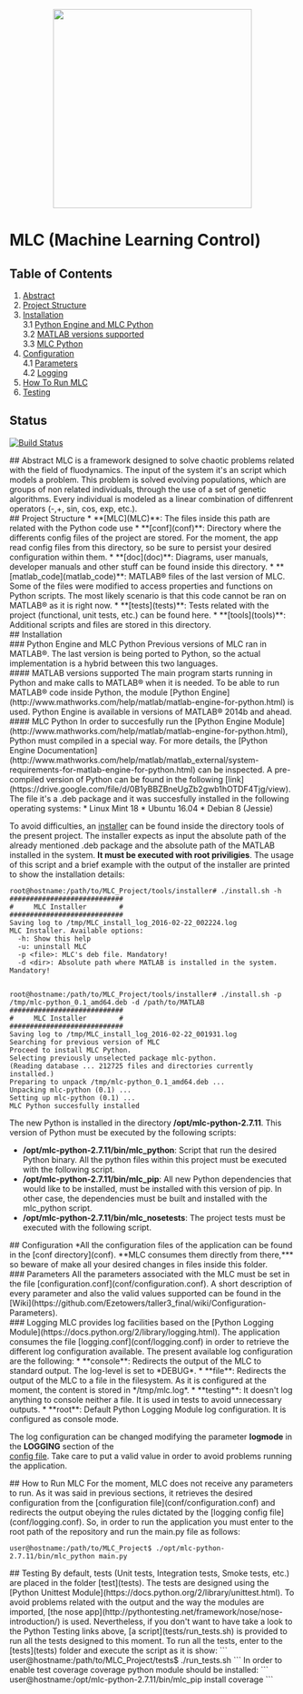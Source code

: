 <p align="center">
  <img src="https://raw.githubusercontent.com/Ezetowers/MLC/master/MLC/GUI/images/mlc_icon.png" width="350"/>
</p>

# MLC (Machine Learning Control)

## Table of Contents
1. [Abstract](#abstract)
2. [Project Structure](#project_structure)
3. [Installation](#installation)  
3.1 [Python Engine and MLC Python](#python_engine_and_mlc_python)    
3.2 [MATLAB versions supported](#matlab_versions_supported)    
3.3 [MLC Python](#mlc_python)  
4. [Configuration](#configuration)  
4.1 [Parameters](#parameters)  
4.2 [Logging](#logging)
5. [How To Run MLC](#how_to_run_mlc)
6. [Testing](#testing)

## Status
[![Build Status](https://travis-ci.org/Ezetowers/MLC.svg?branch=master)](https://travis-ci.org/Ezetowers/MLC)

<div id='abstract'/>
## Abstract
MLC is a framework designed to solve chaotic problems related with the field of fluodynamics.  
The input of the system it's an script which models a problem. This problem is solved evolving populations, which are groups of non related individuals, through the use of a set of genetic algorithms. Every individual is modeled as a linear combination of diffenrent operators (-,+, sin, cos, exp, etc.).

<div id='project_structure'/>
## Project Structure
* **[MLC](MLC)**: The files inside this path are related with the Python code use
* **[conf](conf)**: Directory where the differents config files of the project are stored. For the moment, the app read config files from this directory, so be sure to persist your desired configuration within them.
* **[doc](doc)**: Diagrams, user manuals, developer manuals and other stuff can be found inside this directory.
* **[matlab_code](matlab_code)**: MATLAB&reg; files of the last version of MLC. Some of the files were modified to access properties and functions on Python scripts. The most likely scenario is that this code cannot be ran on MATLAB&reg; as it is right now.
* **[tests](tests)**: Tests related with the project (functional, unit tests, etc.) can be found here.
* **[tools](tools)**: Additional scripts and files are stored in this directory.

<div id='installation'/>
## Installation

<div id='python_engine_and_mlc_python'/>
### Python Engine and MLC Python
Previous versions of MLC ran in MATLAB&reg;. The last version is being ported to Python, so the actual implementation is a hybrid between this two languages.  

<div id='matlab_versions_supported'/>
#### MATLAB versions supported
The main program starts running in Python and make calls to MATLAB&reg; when it is needed. To be able to run MATLAB&reg; code inside Python, the module [Python Engine](http://www.mathworks.com/help/matlab/matlab-engine-for-python.html) is used.  
Python Engine is available in versions of MATLAB&reg; 2014b and ahead.

<div id='mlc_python'/>
#### MLC Python
In order to succesfully run the [Python Engine Module](http://www.mathworks.com/help/matlab/matlab-engine-for-python.html), Python must compiled in a special way. For more details, the [Python Engine Documentation](http://www.mathworks.com/help/matlab/matlab_external/system-requirements-for-matlab-engine-for-python.html) can be inspected.  
A pre-compiled version of Python can be found in the following [link](https://drive.google.com/file/d/0B1yBBZBneUgZb2gwb1hOTDF4Tjg/view). The file it's a .deb package and it was succesfully installed in the following operating systems:
* Linux Mint 18
* Ubuntu 16.04
* Debian 8 (Jessie)


To avoid difficulties, an [installer](tools/installer/install.sh) can be found inside the directory tools of the present project. The installer expects as input the absolute path of the already mentioned .deb package and the absolute path of the MATLAB installed in the system. **It must be executed with root priviligies**. The usage of this script and a brief example with the output of the installer are printed to show the installation details:

```
root@hostname:/path/to/MLC_Project/tools/installer# ./install.sh -h
############################
#     MLC Installer        #
############################
Saving log to /tmp/MLC_install_log_2016-02-22_002224.log
MLC Installer. Available options:
  -h: Show this help
  -u: uninstall MLC
  -p <file>: MLC's deb file. Mandatory!
  -d <dir>: Absolute path where MATLAB is installed in the system. Mandatory!


root@hostname:/path/to/MLC_Project/tools/installer# ./install.sh -p /tmp/mlc-python_0.1_amd64.deb -d /path/to/MATLAB
############################
#     MLC Installer        #
############################
Saving log to /tmp/MLC_install_log_2016-02-22_001931.log
Searching for previous version of MLC
Proceed to install MLC Python.
Selecting previously unselected package mlc-python.
(Reading database ... 212725 files and directories currently installed.)
Preparing to unpack /tmp/mlc-python_0.1_amd64.deb ...
Unpacking mlc-python (0.1) ...
Setting up mlc-python (0.1) ...
MLC Python succesfully installed
```

The new Python is installed in the directory **/opt/mlc-python-2.7.11**. This version of Python must be executed by the following scripts:
* **/opt/mlc-python-2.7.11/bin/mlc_python**: Script that run the desired Python binary. All the python files within this project must be executed with the following script.
* **/opt/mlc-python-2.7.11/bin/mlc_pip**: All new Python dependencies that would like to be installed, must be installed with this version of pip. In other case, the dependencies must be built and installed with the mlc_python script.
* **/opt/mlc-python-2.7.11/bin/mlc_nosetests**: The project tests must be executed with the following script.

<div id='configuration'/>
## Configuration
*All the configuration files of the application can be found in the [conf directory](conf). **MLC consumes them directly
from there,*** so beware of make all your desired changes in files inside this folder.

<div id='parameters'/>
### Parameters
All the parameters associated with the MLC must be set in the file [configuration.conf](conf/configuration.conf).  
A short description of every parameter and also the valid values supported can be found in the [Wiki](https://github.com/Ezetowers/taller3_final/wiki/Configuration-Parameters).

<div id='logging'/>
### Logging
MLC provides log facilities based on the [Python Logging Module](https://docs.python.org/2/library/logging.html). The   application consumes the file [logging.conf](conf/logging.conf) in order to retrieve the different log configuration   available. The present available log configuration are the following:
* **console**: Redirects the output of the MLC to standard output. The log-level is set to *DEBUG*.
* **file**: Redirects the output of the MLC to a file in the filesystem. As it is configured at the moment, the  
content is stored in */tmp/mlc.log*.
* **testing**: It doesn't log anything to console neither a file. It is used in tests to avoid unnecessary outputs.   
* **root**: Default Python Logging Module log configuration. It is configured as console mode.

The log configuration can be changed modifying the parameter **logmode** in the **LOGGING** section of the  
[config file](conf/configuration.conf). Take care to put a valid value in order to avoid problems running the application.

<div id='how_to_run_MLC'/>
## How to Run MLC
For the moment, MLC does not receive any parameters to run. As it was said in previous sections, it retrieves the  
desired configuration from the [configuration file](conf/configuration.conf) and redirects the output obeying the rules dictated by the [logging config file](conf/logging.conf).  
So, in order to run the application you must enter to the root path of the repository and run the main.py file as  
follows:

```
user@hostname:/path/to/MLC_Project$ ./opt/mlc-python-2.7.11/bin/mlc_python main.py
```

<div id='testing'/>
## Testing
By default, tests (Unit tests, Integration tests, Smoke tests, etc.) are placed in the folder [test](tests).  
The tests are designed using the [Python Unittest Module](https://docs.python.org/2/library/unittest.html). To avoid
problems related with the output and the way the modules are imported,
[the nose app](http://pythontesting.net/framework/nose/nose-introduction/) is used.  
Nevertheless, if you don't want to have take a look to the Python Testing links above, [a script](tests/run_tests.sh) is provided to run all the tests designed to this moment.  
To run all the tests, enter to the [tests](tests) folder and execute the script as it is show:
```
user@hostname:/path/to/MLC_Project/tests$ ./run_tests.sh
```
In order to enable test coverage coverage python module should be installed:
```
user@hostname:/opt/mlc-python-2.7.11/bin/mlc_pip install coverage
```
